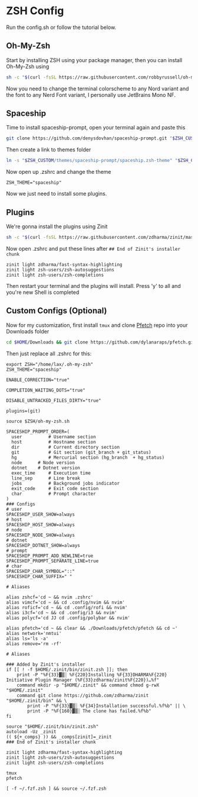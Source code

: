 # ZSH Config

Run the config.sh or follow the tutorial below.
## Oh-My-Zsh

Start by installing ZSH using your package manager, then you can install Oh-My-Zsh using

```sh
sh -c "$(curl -fsSL https://raw.githubusercontent.com/robbyrussell/oh-my-zsh/master/tools/install.sh)"
```

Now you need to change the terminal colorscheme to any Nord variant and the font to any Nerd Font variant, I personally use JetBrains Mono NF.

## Spaceship

Time to install spaceship-prompt, open your terminal again and paste this

```sh
git clone https://github.com/denysdovhan/spaceship-prompt.git "$ZSH_CUSTOM/themes/spaceship-prompt"
```

Then create a link to themes folder

```sh
ln -s "$ZSH_CUSTOM/themes/spaceship-prompt/spaceship.zsh-theme" "$ZSH_CUSTOM/themes/spaceship.zsh-theme"
```

Now open up .zshrc and change the theme

```
ZSH_THEME="spaceship"
```

Now we just need to install some plugins.

## Plugins

We're gonna install the plugins using Zinit

```sh
sh -c "$(curl -fsSL https://raw.githubusercontent.com/zdharma/zinit/master/doc/install.sh)"
```

Now open .zshrc and put these lines after ```## End of Zinit's installer chunk```

```
zinit light zdharma/fast-syntax-highlighting
zinit light zsh-users/zsh-autosuggestions
zinit light zsh-users/zsh-completions
```

Then restart your terminal and the plugins will install.
Press 'y' to all and you're new Shell is completed

## Custom Configs (Optional)

Now for my customization, first install ```tmux``` and clone [Pfetch](https://github.com/dylanaraps/pfetch.git) repo into your Downloads folder
```sh
cd $HOME/Downloads && git clone https://github.com/dylanaraps/pfetch.git
```

Then just replace all .zshrc for this:

```
export ZSH="/home/lax/.oh-my-zsh"
ZSH_THEME="spaceship"

ENABLE_CORRECTION="true"

COMPLETION_WAITING_DOTS="true"

DISABLE_UNTRACKED_FILES_DIRTY="true"

plugins=(git)

source $ZSH/oh-my-zsh.sh

SPACESHIP_PROMPT_ORDER=(
  user          # Username section
  host          # Hostname section
  dir           # Current directory section
  git           # Git section (git_branch + git_status)
  hg            # Mercurial section (hg_branch  + hg_status)
  node		# Node version
  dotnet	# Dotnet version
  exec_time     # Execution time
  line_sep      # Line break
  jobs          # Background jobs indicator
  exit_code     # Exit code section
  char          # Prompt character
)
### Configs
# user
SPACESHIP_USER_SHOW=always
# host
SPACESHIP_HOST_SHOW=always
# node
SPACESHIP_NODE_SHOW=always
# dotnet
SPACESHIP_DOTNET_SHOW=always
# prompt
SPACESHIP_PROMPT_ADD_NEWLINE=true
SPACESHIP_PROMPT_SEPARATE_LINE=true
# char
SPACESHIP_CHAR_SYMBOL="::"
SPACESHIP_CHAR_SUFFIX=" "

# Aliases

alias zshcf='cd ~ && nvim .zshrc'
alias vimcf='cd ~ && cd .config/nvim && nvim'
alias roficf='cd ~ && cd .config/rofi && nvim'
alias i3cf='cd ~ && cd .config/i3 && nvim'
alias polycf='cd JJ cd .config/polybar && nvim'

alias pfetch='cd ~ && clear && ./Downloads/pfetch/pfetch && cd ~'
alias network='nmtui'
alias ls='ls -a'
alias remove='rm -rf'

# Aliases

### Added by Zinit's installer
if [[ ! -f $HOME/.zinit/bin/zinit.zsh ]]; then
    print -P "%F{33}▓▒░ %F{220}Installing %F{33}DHARMA%F{220} Initiative Plugin Manager (%F{33}zdharma/zinit%F{220})…%f"
    command mkdir -p "$HOME/.zinit" && command chmod g-rwX "$HOME/.zinit"
    command git clone https://github.com/zdharma/zinit "$HOME/.zinit/bin" && \
        print -P "%F{33}▓▒░ %F{34}Installation successful.%f%b" || \
        print -P "%F{160}▓▒░ The clone has failed.%f%b"
fi

source "$HOME/.zinit/bin/zinit.zsh"
autoload -Uz _zinit
(( ${+_comps} )) && _comps[zinit]=_zinit
### End of Zinit's installer chunk

zinit light zdharma/fast-syntax-highlighting
zinit light zsh-users/zsh-autosuggestions
zinit light zsh-users/zsh-completions

tmux
pfetch

[ -f ~/.fzf.zsh ] && source ~/.fzf.zsh
```
